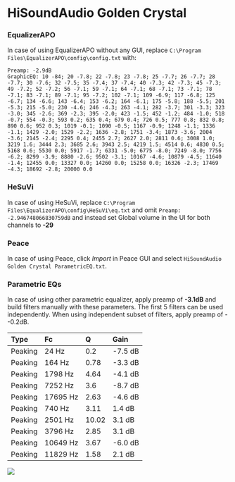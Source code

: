 # HiSoundAudio Golden Crystal

### EqualizerAPO
In case of using EqualizerAPO without any GUI, replace `C:\Program Files\EqualizerAPO\config\config.txt`
with:
```
Preamp: -2.9dB
GraphicEQ: 10 -84; 20 -7.8; 22 -7.8; 23 -7.8; 25 -7.7; 26 -7.7; 28 -7.7; 30 -7.6; 32 -7.5; 35 -7.4; 37 -7.4; 40 -7.3; 42 -7.3; 45 -7.3; 49 -7.2; 52 -7.2; 56 -7.1; 59 -7.1; 64 -7.1; 68 -7.1; 73 -7.1; 78 -7.1; 83 -7.1; 89 -7.1; 95 -7.2; 102 -7.1; 109 -6.9; 117 -6.8; 125 -6.7; 134 -6.6; 143 -6.4; 153 -6.2; 164 -6.1; 175 -5.8; 188 -5.5; 201 -5.3; 215 -5.0; 230 -4.6; 246 -4.3; 263 -4.1; 282 -3.7; 301 -3.3; 323 -3.0; 345 -2.6; 369 -2.3; 395 -2.0; 423 -1.5; 452 -1.2; 484 -1.0; 518 -0.7; 554 -0.3; 593 0.2; 635 0.4; 679 0.4; 726 0.5; 777 0.8; 832 0.8; 890 0.6; 952 0.3; 1019 -0.1; 1090 -0.5; 1167 -0.9; 1248 -1.1; 1336 -1.1; 1429 -2.0; 1529 -2.2; 1636 -2.8; 1751 -3.4; 1873 -3.6; 2004 -3.6; 2145 -2.4; 2295 0.4; 2455 2.7; 2627 2.0; 2811 0.6; 3008 1.0; 3219 1.6; 3444 2.3; 3685 2.6; 3943 2.5; 4219 1.5; 4514 0.6; 4830 0.5; 5168 0.6; 5530 0.0; 5917 -1.7; 6331 -5.0; 6775 -8.0; 7249 -8.0; 7756 -6.2; 8299 -3.9; 8880 -2.6; 9502 -3.1; 10167 -4.6; 10879 -4.5; 11640 -1.4; 12455 0.0; 13327 0.0; 14260 0.0; 15258 0.0; 16326 -2.3; 17469 -4.3; 18692 -2.8; 20000 0.0
```

### HeSuVi
In case of using HeSuVi, replace `C:\Program Files\EqualizerAPO\config\HeSuVi\eq.txt` and omit `Preamp:
-2.946748066830759dB` and instead set Global volume in the UI for both channels to **-29**

### Peace
In case of using Peace, click *Import* in Peace GUI and select `HiSoundAudio Golden Crystal ParametricEQ.txt`.

### Parametric EQs
In case of using other parametric equalizer, apply preamp of **-3.1dB** and build filters manually
with these parameters. The first 5 filters can be used independently.
When using independent subset of filters, apply preamp of --0.2dB.

| Type    | Fc       |     Q | Gain    |
|:--------|:---------|:------|:--------|
| Peaking | 24 Hz    |  0.2  | -7.5 dB |
| Peaking | 164 Hz   |  0.78 | -3.3 dB |
| Peaking | 1798 Hz  |  4.64 | -4.1 dB |
| Peaking | 7252 Hz  |  3.6  | -8.7 dB |
| Peaking | 17695 Hz |  2.63 | -4.6 dB |
| Peaking | 740 Hz   |  3.11 | 1.4 dB  |
| Peaking | 2501 Hz  | 10.02 | 3.1 dB  |
| Peaking | 3796 Hz  |  2.85 | 3.1 dB  |
| Peaking | 10649 Hz |  3.67 | -6.0 dB |
| Peaking | 11829 Hz |  1.58 | 2.1 dB  |

![](https://raw.githubusercontent.com/jaakkopasanen/AutoEq/master/results/innerfidelity/sbaf-serious/HiSoundAudio%20Golden%20Crystal/HiSoundAudio%20Golden%20Crystal.png)